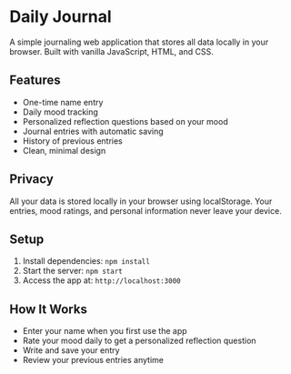 # Daily Journal

A simple journaling web application that stores all data locally in your browser. Built with vanilla JavaScript, HTML, and CSS.

## Features
- One-time name entry
- Daily mood tracking
- Personalized reflection questions based on your mood
- Journal entries with automatic saving
- History of previous entries
- Clean, minimal design

## Privacy
All your data is stored locally in your browser using localStorage. Your entries, mood ratings, and personal information never leave your device.

## Setup
1. Install dependencies: `npm install`
2. Start the server: `npm start`
3. Access the app at: `http://localhost:3000`

## How It Works
- Enter your name when you first use the app
- Rate your mood daily to get a personalized reflection question
- Write and save your entry
- Review your previous entries anytime 